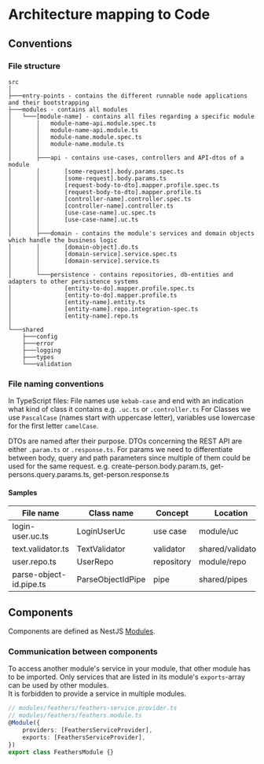 # Architecture mapping to Code

## Conventions

### File structure

```
src
│
├───entry-points - contains the different runnable node applications and their bootstrapping
├───modules - contains all modules
│   └───[module-name] - contains all files regarding a specific module
│       │   module-name-api.module.spec.ts
│       │   module-name-api.module.ts
│       │   module-name.module.spec.ts
│       │   module-name.module.ts
│       │
│       ├───api - contains use-cases, controllers and API-dtos of a module
│       │       [some-request].body.params.spec.ts
│       │       [some-request].body.params.ts
│       │       [request-body-to-dto].mapper.profile.spec.ts
│       │       [request-body-to-dto].mapper.profile.ts
│       │       [controller-name].controller.spec.ts
│       │       [controller-name].controller.ts
│       │       [use-case-name].uc.spec.ts
│       │       [use-case-name].uc.ts
│       │
│       ├───domain - contains the module's services and domain objects which handle the business logic
│       │       [domain-object].do.ts
│       │       [domain-service].service.spec.ts
│       │       [domain-service].service.ts
│       │
│       └───persistence - contains repositories, db-entities and adapters to other persistence systems
│               [entity-to-do].mapper.profile.spec.ts
│               [entity-to-do].mapper.profile.ts
│               [entity-name].entity.ts
│               [entity-name].repo.integration-spec.ts
│               [entity-name].repo.ts
│
└───shared
    ├───config
    ├───error
    ├───logging
    ├───types
    └───validation

```

### File naming conventions

In TypeScript files: File names use `kebab-case` and end with an indication what kind of class it contains e.g. `.uc.ts` or `.controller.ts`
For Classes we use `PascalCase` (names start with uppercase letter), variables use lowercase for the first letter `camelCase`.

DTOs are named after their purpose. DTOs concerning the REST API are either `.param.ts` or `.response.ts`.
For params we need to differentiate between body, query and path parameters since multiple of them could be used for the same request.
 e.g. create-person.body.param.ts, get-persons.query.params.ts, get-person.response.ts

#### Samples

| File name               | Class name        | Concept    | Location          |
| ----------------------- | ----------------- | ---------- | ----------------- |
| login-user.uc.ts        | LoginUserUc       | use case   | module/uc         |
| text.validator.ts       | TextValidator     | validator  | shared/validators |
| user.repo.ts            | UserRepo          | repository | module/repo       |
| parse-object-id.pipe.ts | ParseObjectIdPipe | pipe       | shared/pipes      |


## Components

Components are defined as NestJS [Modules](https://docs.nestjs.com/modules).

### Communication between components

To access another module's service in your module, that other module has to be imported.
Only services that are listed in its module's `exports`-array can be used by other modules.<br>
It is forbidden to provide a service in multiple modules.

```TypeScript
// modules/feathers/feathers-service.provider.ts
// modules/feathers/feathers.module.ts
@Module({
	providers: [FeathersServiceProvider],
	exports: [FeathersServiceProvider],
})
export class FeathersModule {}

```
